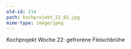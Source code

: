 ```yaml
---
old-id: 214
path: kochprojekt_22_02.jpg
mime-type: image/jpeg
---
```

Kochprojekt Woche 22:
gefrorene Fleischbrühe

